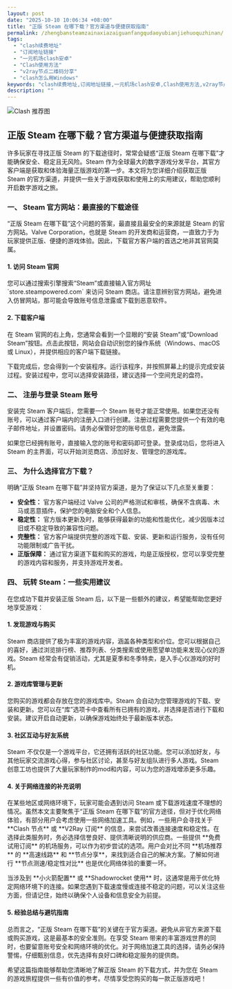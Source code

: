 ```yaml
---
layout: post
date: "2025-10-10 10:06:34 +08:00"
title: "正版 Steam 在哪下载？官方渠道与便捷获取指南"
permalink: /zhengbansteamzainaxiazaiguanfangqudaoyubianjiehuoquzhinan/
tags:
  - "clash续费地址"
  - "订阅地址链接"
  - "一元机场clash安卓"
  - "Clash使用方法"
  - "v2ray节点二维码分享"
  - "clash怎么用Windows"
keywords: "clash续费地址,订阅地址链接,一元机场clash安卓,Clash使用方法,v2ray节点二维码分享,clash怎么用Windows"
description: ""
---
```


![Clash 推荐图](https://clashjd.github.io/assets/img/机场订阅免费.png)

## 正版 Steam 在哪下载？官方渠道与便捷获取指南


<p>许多玩家在寻找正版 Steam 的下载途径时，常常会疑惑“正版 Steam 在哪下载”才能确保安全、稳定且无风险。Steam 作为全球最大的数字游戏分发平台，其官方客户端是获取和体验海量正版游戏的第一步。本文将为您详细介绍获取正版 Steam 的官方渠道，并提供一些关于游戏获取和使用上的实用建议，帮助您顺利开启数字游戏之旅。</p>

<h3>一、 Steam 官方网站：最直接的下载途径</h3>

<p>“正版 Steam 在哪下载”这个问题的答案，最直接且最安全的来源就是 Steam 的官方网站。Valve Corporation，也就是 Steam 的开发商和运营商，一直致力于为玩家提供正版、便捷的游戏体验。因此，下载官方客户端的首选之地非其官网莫属。</p>

<h4>1. 访问 Steam 官网</h4>
<p>您可以通过搜索引擎搜索“Steam”或直接输入官方网址 `store.steampowered.com` 来访问 Steam 商店。请注意辨别官方网站，避免进入仿冒网站，那可能会导致账号信息泄露或下载到恶意软件。</p>

<h4>2. 下载客户端</h4>
<p>在 Steam 官网的右上角，您通常会看到一个显眼的“安装 Steam”或“Download Steam”按钮。点击此按钮，网站会自动识别您的操作系统（Windows、macOS 或 Linux），并提供相应的客户端下载链接。</p>

<p>下载完成后，您会得到一个安装程序。运行该程序，并按照屏幕上的提示完成安装过程。安装过程中，您可以选择安装路径，建议选择一个空间充足的盘符。</p>

<h3>二、 注册与登录 Steam 账号</h3>

<p>安装完 Steam 客户端后，您需要一个 Steam 账号才能正常使用。如果您还没有账号，可以通过客户端内的注册入口进行创建。注册过程需要您提供一个有效的电子邮件地址，并设置密码。请务必保管好您的账号信息，避免泄露。</p>

<p>如果您已经拥有账号，直接输入您的账号和密码即可登录。登录成功后，您将进入 Steam 的主界面，可以开始浏览商店、添加好友、管理您的游戏库。</p>

<h3>三、 为什么选择官方下载？</h3>

<p>明确“正版 Steam 在哪下载”并坚持官方渠道，是为了保证以下几点至关重要：</p>

<ul>
    <li><strong>安全性：</strong> 官方客户端经过 Valve 公司的严格测试和审核，确保不含病毒、木马或恶意插件，保护您的电脑安全和个人信息。</li>
    <li><strong>稳定性：</strong> 官方版本更新及时，能够获得最新的功能和性能优化，减少因版本过旧或不稳定导致的兼容性问题。</li>
    <li><strong>完整性：</strong> 官方客户端提供完整的游戏下载、安装、更新和运行服务，没有任何功能限制或广告干扰。</li>
    <li><strong>正版保障：</strong> 通过官方渠道下载和购买的游戏，均是正版授权，您可以享受完整的游戏内容和服务，并支持游戏开发者。</li>
</ul>

<h3>四、 玩转 Steam：一些实用建议</h3>

<p>在您成功下载并安装正版 Steam 后，以下是一些额外的建议，希望能帮助您更好地享受游戏：</p>

<h4>1. 发现游戏与购买</h4>
<p>Steam 商店提供了极为丰富的游戏内容，涵盖各种类型和价位。您可以根据自己的喜好，通过浏览排行榜、推荐列表、分类搜索或使用愿望单功能来发现心仪的游戏。Steam 经常会有促销活动，尤其是夏季和冬季特卖，是入手心仪游戏的好时机。</p>

<h4>2. 游戏库管理与更新</h4>
<p>您购买的游戏都会存放在您的游戏库中。Steam 会自动为您管理游戏的下载、安装和更新。您可以在“库”选项卡中查看所有已拥有的游戏，并选择是否进行下载和安装。建议开启自动更新，以确保游戏始终处于最新版本状态。</p>

<h4>3. 社区互动与好友系统</h4>
<p>Steam 不仅仅是一个游戏平台，它还拥有活跃的社区功能。您可以添加好友，与其他玩家交流游戏心得，参与社区讨论，甚至与好友组队进行多人游戏。Steam 创意工坊也提供了大量玩家制作的mod和内容，可以为您的游戏增添更多乐趣。</p>

<h4>4. 关于网络连接的补充说明</h4>
<p>在某些地区或网络环境下，玩家可能会遇到访问 Steam 或下载游戏速度不理想的情况。虽然本文主要聚焦于“正版 Steam 在哪下载”的官方途径，但对于优化网络体验，有部分用户会考虑使用一些网络加速工具。例如，一些用户会寻找关于 **Clash 节点** 或 **V2Ray 订阅** 的信息，来尝试改善连接速度和稳定性。在选择此类服务时，务必选择信誉良好、提供清晰说明的供应商。一些提供 **免费试用订阅** 的机场服务，可以作为初步尝试的选项。用户会对比不同 **机场推荐** 的 **高速线路** 和 **节点分享**，来找到适合自己的解决方案。了解如何进行 **节点测速/稳定性对比** 也是优化网络体验的重要一环。</p>

<p>当涉及到 **小火箭配置** 或 **Shadowrocket 使用** 时，这通常是用于优化特定网络环境下的连接。如果您遇到下载速度慢或连接不稳定的问题，可以关注这些方面，但请记住，始终以确保个人设备和信息安全为前提。</p>

<h4>5. 经验总结与避坑指南</h4>
<p>总而言之，“正版 Steam 在哪下载”的关键在于官方渠道。避免从非官方来源下载或购买游戏，这是最基本的安全准则。在享受 Steam 带来的丰富游戏世界的同时，也要留意账号安全和网络环境的优化。对于网络加速工具的选择，请务必保持警惕，仔细甄别信息，优先选择有良好口碑和稳定服务的提供商。</p>

<p>希望这篇指南能够帮助您清晰地了解正版 Steam 的下载方式，并为您在 Steam 的游戏旅程提供一些有价值的参考。尽情享受您购买的每一款正版游戏吧！</p>